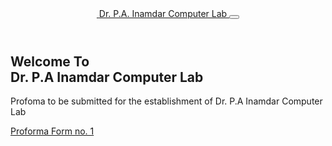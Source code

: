 <!DOCTYPE html>
<html>
 
<head>
  <!-- Basic -->
  <meta charset="utf-8" />
  <meta http-equiv="X-UA-Compatible" content="IE=edge" />
  <!-- Mobile Metas -->
  <meta name="viewport" content="width=device-width, initial-scale=1, shrink-to-fit=no" />
  <!-- Site Metas -->
  <meta name="keywords" content="" />
  <meta name="description" content="" />
  <meta name="author" content="" />

  <title>Computer Lab</title>

  <!-- slider stylesheet -->
  <link rel="stylesheet" type="text/css"
    href="https://cdnjs.cloudflare.com/ajax/libs/OwlCarousel2/2.1.3/assets/owl.carousel.min.css" />


  <!-- font wesome stylesheet -->
  <link rel="stylesheet" href="https://maxcdn.bootstrapcdn.com/font-awesome/4.3.0/css/font-awesome.min.css">

  <!-- bootstrap core css -->
  <link rel="stylesheet" type="text/css" href="css/bootstrap.css" />

  <!-- fonts style -->
  <link href="https://fonts.googleapis.com/css?family=Poppins:400,600,700&display=swap" rel="stylesheet">
  <!-- Custom styles for this template -->
  <link href="css/style.css" rel="stylesheet" />
  <!-- responsive style -->
  <link href="css/responsive.css" rel="stylesheet" />
</head>

<body>
  <div class="hero_area">
    <!-- header section strats -->
    <header class="header_section">
      <div class="container">
        <nav class="navbar navbar-expand-lg custom_nav-container pt-3">
          <a class="navbar-brand mr-5" href="index.html">
            <img src="images/logo.png" alt="">
            <span>
              Dr. P.A. Inamdar Computer Lab
            </span>
          </a>
          <button class="navbar-toggler" type="button" data-toggle="collapse" data-target="#navbarSupportedContent"
            aria-controls="navbarSupportedContent" aria-expanded="false" aria-label="Toggle navigation">
            <span class="navbar-toggler-icon"></span>
          </button>
        </nav>
      </div>
    </header>
    <!-- end header section -->
    <!-- slider section -->
    <section class=" slider_section position-relative">
      <div id="carouselExampleIndicators" class="carousel slide" data-ride="carousel">
        <div class="carousel-inner">
          <div class="carousel-item active">
            <div class="container">
              <div class="row">
                <div class="col-md-7">
                  <div class="detail-box">
                    <div>
                      <h1>
                        Welcome To <br>
                        <span>
                        Dr. P.A Inamdar Computer Lab
                        </span>
                      </h1>
                      <p>
                      Profoma to be submitted for the establishment of
Dr. P.A Inamdar Computer Lab
                      </p>
                      <div class="btn-box">
                        <a href="form1.html" class="btn-1">
                           Proforma Form no. 1
                        </a>
                      </div>
                    </div>
                  </div>
                </div>
              </div>
            </div>
          </div>
        </div>
      </div>
    </section>
    <!-- end slider section -->
  </div>
  </section>
  <script type="text/javascript" src="js/jquery-3.4.1.min.js"></script>
  <script type="text/javascript" src="js/bootstrap.js"></script>

</body>

</html>
